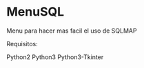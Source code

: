 # MenuSQL
Menu para hacer mas facil el uso de SQLMAP

Requisitos:

Python2
Python3
Python3-Tkinter

